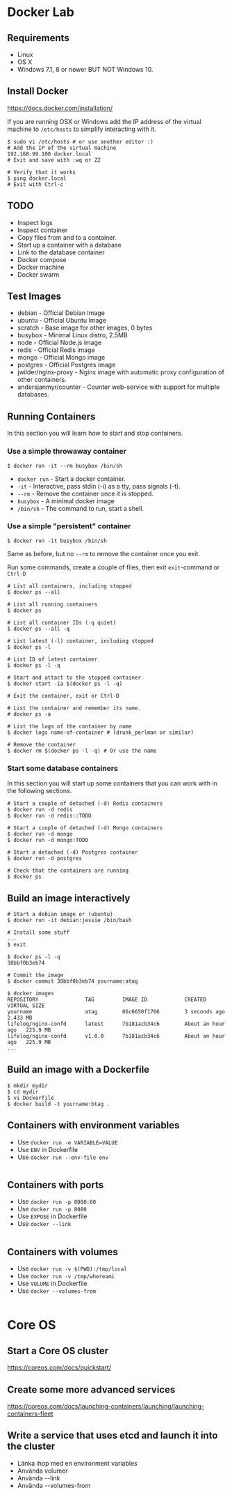# Docker Lab

## Requirements

* Linux
* OS X
* Windows 7.1, 8 or newer BUT NOT Windows 10.


## Install Docker

https://docs.docker.com/installation/

If you are running OSX or Windows add the IP address of the virtual machine to
`/etc/hosts` to simplify interacting with it.

```
$ sudo vi /etc/hosts # or use another editor :)
# Add the IP of the virtual machine
192.168.99.100 docker.local
# Exit and save with :wq or ZZ

# Verify that it works
$ ping docker.local
# Exit with Ctrl-c
```

## TODO

* Inspect logs
* Inspect container
* Copy files from and to a container.
* Start up a container with a database
* Link to the database container
* Docker compose
* Docker machine
* Docker swarm

## Test Images

* debian - Official Debian Image
* ubuntu - Official Ubuntu Image
* scratch - Base image for other images, 0 bytes
* busybox - Minimal Linux distro, 2.5MB
* node - Official Node.js image
* redis - Official Redis image
* mongo - Official Mongo image
* postgres - Official Postgres image
* jwilder/nginx-proxy - Nginx image with automatic proxy configuration of other
  containers.
* andersjanmyr/counter - Counter web-service with support for multiple
  databases.

## Running Containers

In this section you will learn how to start and stop containers.

### Use a simple throwaway container

```
$ docker run -it --rm busybox /bin/sh
```

* `docker run` - Start a docker container.
* `-it` - Interactive, pass stdin (-i) as a tty, pass signals (-t).
* `--rm` - Remove the container once it is stopped.
* `busybox` - A minimal docker image
* `/bin/sh` - The command to run, start a shell.


### Use a simple "persistent" container

```
$ docker run -it busybox /bin/sh
```

Same as before, but no `--rm` to remove the container once you exit.

Run some commands, create a couple of files, then exit `exit`-command or
`Ctrl-D`

```
# List all containers, including stopped
$ docker ps --all

# List all running containers
$ docker ps

# List all container IDs (-q quiet)
$ docker ps --all -q

# List latest (-l) container, including stopped
$ docker ps -l

# List ID of latest container
$ docker ps -l -q

# Start and attact to the stopped container
$ docker start -ia $(docker ps -l -q)

# Exit the container, exit or Ctrl-D

# List the container and remember its name.
# docker ps -a

# List the logs of the container by name
$ docker logs name-of-container # (drunk_perlman or similar)

# Remove the container
$ docker rm $(docker ps -l -q) # Or use the name
```

### Start some database containers

In this section you will start up some containers that you can work with in the
following sections.

```
# Start a couple of detached (-d) Redis containers
$ docker run -d redis
$ docker run -d redis::TODO

# Start a couple of detached (-d) Mongo containers
$ docker run -d mongo
$ docker run -d mongo:TODO

# Start a detached (-d) Postgres container
$ docker run -d postgres

# Check that the containers are running
$ docker ps
```



## Build an image interactively

```
# Start a debian image or (ubuntu)
$ docker run -it debian:jessie /bin/bash

# Install some stuff
...
$ exit

$ docker ps -l -q
38bbf0b3eb74

# Commit the image
$ docker commit 38bbf0b3eb74 yourname:atag

$ docker images
REPOSITORY               TAG         IMAGE ID            CREATED             VIRTUAL SIZE
yourname                 atag        06c6650f1766        3 seconds ago       2.433 MB
lifelog/nginx-confd      latest      7b181acb34c6        About an hour ago   225.9 MB
lifelog/nginx-confd      v1.0.0      7b181acb34c6        About an hour ago   225.9 MB
...
```

## Build an image with a Dockerfile

```
$ mkdir mydir
$ cd mydir
$ vi Dockerfile
$ docker build -t yourname:btag .
```

## Containers with environment variables

* Use `docker run -e VARIABLE=VALUE`
* Use `ENV` in Dockerfile
* Use `docker run --env-file env`

```
```

## Containers with ports

* Use `docker run -p 8080:80`
* Use `docker run -p 8080`
* Use `EXPOSE` in Dockerfile
* Use `docker --link`

```
```

## Containers with volumes

* Use `docker run -v $(PWD):/tmp/local`
* Use `docker run -v /tmp/whereami`
* Use `VOLUME` in Dockerfile
* Use `docker --volumes-from`

```
```

# Core OS


## Start a Core OS cluster

https://coreos.com/docs/quickstart/

## Create some more advanced services

https://coreos.com/docs/launching-containers/launching/launching-containers-fleet

## Write a service that uses etcd and launch it into the cluster

* Länka ihop med en environment variables
* Använda volumer
* Använda --link
* Använda --volumes-from

